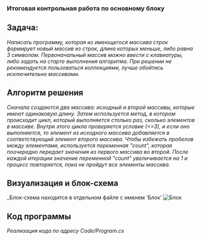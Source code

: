 ### Итоговая контрольная работа по основному блоку
## Задача:
_Написать программу, которая из имеющегося массива строк формирует новый массив из строк, длина которых меньше, либо равна 3 символам. Первоначальный массив можно ввести с клавиатуры, либо задать на старте выполнения алгоритма. При решении не рекомендуется пользоваться коллекциями, лучше обойтись исключительно массивами._
## Алгоритм решения
_Сначала создаются два массива: исходный и второй массивы, которые имеют одинаковую длину. Затем используется метод, в котором происходит цикл, который выполняется столько раз, сколько элементов в массиве. Внутри этого цикла проверяется условие (<=3), и если оно выполняется, то элемент из исходного массива добавляется в соответствующий элемент второго массива. Чтобы избежать пробелов между элементами, используется переменная "count", которая поочередно передает значения из первого массива во второй. После каждой итерации значение переменной "count" увеличивается на 1 и процесс повторяется, пока не пройдут все элементы массива._
## Визуализация и блок-схема
_Блок-схема находится в отдельном файле с именем 'Блок'
![Блок](Блок.jpg)
## Код программы
_Реализация кода по адресу Code/Program.cs_
